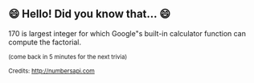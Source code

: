 ## 😄 Hello! Did you know that... 😄
170 is largest integer for which Google"s built-in calculator function can compute the factorial.

<sup>(come back in 5 minutes for the next trivia)</sup>


<sup>Credits: http://numbersapi.com</sup>
